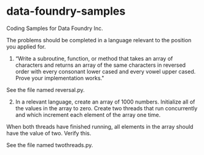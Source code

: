 data-foundry-samples
====================

Coding Samples for Data Foundry Inc.

The problems should be completed in a language relevant to the position you applied for. 

1) “Write a subroutine, function, or method that takes an array of characters and returns an array of the same characters in reversed order with every consonant lower cased and every vowel upper cased. Prove your implementation works."

See the file named reversal.py.

2) In a relevant language, create an array of 1000 numbers. Initialize all of the values in the array to zero. Create two threads that run concurrently and which increment each element of the array one time.

When both threads have finished running, all elements in the array should have the value of two. Verify this.

See the file named twothreads.py.

